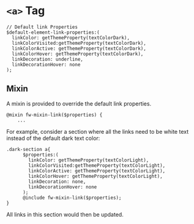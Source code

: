 # `<a>` Tag

```
// Default link Properties
$default-element-link-properties:(
  linkColor: getThemeProperty(textColorDark),
  linkColorVisited:getThemeProperty(textColorDark),
  linkColorActive: getThemeProperty(textColorDark),
  linkColorHover: getThemeProperty(textColorDark),
  linkDecoration: underline,
  linkDecorationHover: none
);
```

## Mixin
A mixin is provided to override the default link properties.
```
@mixin fw-mixin-link($properties) {
    ...
```

For example, consider a section where all the links need to be white text instead of the default dark text color:
```
.dark-section a{
      $properties:(
        linkColor: getThemeProperty(textColorLight),
        linkColorVisited:getThemeProperty(textColorLight),
        linkColorActive: getThemeProperty(textColorLight),
        linkColorHover: getThemeProperty(textColorLight),
        linkDecoration: none,
        linkDecorationHover: none
      );
      @include fw-mixin-link($properties);
}
```
All links in this section would then be updated.
